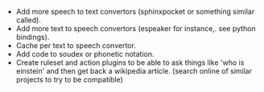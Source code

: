 - Add more speech to text convertors (sphinxpocket or something similar called).
- Add more text to speech convertors (espeaker for instance,. see python bindings).
- Cache per text to speech convertor.
- Add code to soudex or phonetic notation.
- Create ruleset and action plugins to be able to ask things like 'who is einstein' and then get back a wikipedia article.
  (search online of similar projects to try to be compatible)
